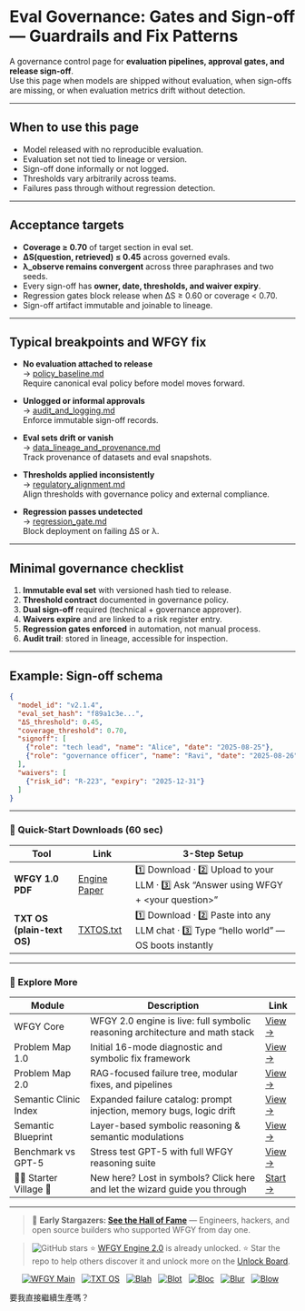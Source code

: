 # Eval Governance: Gates and Sign-off — Guardrails and Fix Patterns

A governance control page for **evaluation pipelines, approval gates, and release sign-off**.  
Use this page when models are shipped without evaluation, when sign-offs are missing, or when evaluation metrics drift without detection.

---

## When to use this page
- Model released with no reproducible evaluation.  
- Evaluation set not tied to lineage or version.  
- Sign-off done informally or not logged.  
- Thresholds vary arbitrarily across teams.  
- Failures pass through without regression detection.  

---

## Acceptance targets
- **Coverage ≥ 0.70** of target section in eval set.  
- **ΔS(question, retrieved) ≤ 0.45** across governed evals.  
- **λ_observe remains convergent** across three paraphrases and two seeds.  
- Every sign-off has **owner, date, thresholds, and waiver expiry**.  
- Regression gates block release when ΔS ≥ 0.60 or coverage < 0.70.  
- Sign-off artifact immutable and joinable to lineage.  

---

## Typical breakpoints and WFGY fix

- **No evaluation attached to release**  
  → [policy_baseline.md](https://github.com/onestardao/WFGY/blob/main/ProblemMap/GlobalFixMap/Governance/policy_baseline.md)  
  Require canonical eval policy before model moves forward.

- **Unlogged or informal approvals**  
  → [audit_and_logging.md](https://github.com/onestardao/WFGY/blob/main/ProblemMap/GlobalFixMap/Governance/audit_and_logging.md)  
  Enforce immutable sign-off records.

- **Eval sets drift or vanish**  
  → [data_lineage_and_provenance.md](https://github.com/onestardao/WFGY/blob/main/ProblemMap/GlobalFixMap/Governance/data_lineage_and_provenance.md)  
  Track provenance of datasets and eval snapshots.

- **Thresholds applied inconsistently**  
  → [regulatory_alignment.md](https://github.com/onestardao/WFGY/blob/main/ProblemMap/GlobalFixMap/Governance/regulatory_alignment.md)  
  Align thresholds with governance policy and external compliance.

- **Regression passes undetected**  
  → [regression_gate.md](https://github.com/onestardao/WFGY/blob/main/ProblemMap/GlobalFixMap/Eval_Observability/regression_gate.md)  
  Block deployment on failing ΔS or λ.

---

## Minimal governance checklist
1. **Immutable eval set** with versioned hash tied to release.  
2. **Threshold contract** documented in governance policy.  
3. **Dual sign-off** required (technical + governance approver).  
4. **Waivers expire** and are linked to a risk register entry.  
5. **Regression gates enforced** in automation, not manual process.  
6. **Audit trail**: stored in lineage, accessible for inspection.  

---

## Example: Sign-off schema

```json
{
  "model_id": "v2.1.4",
  "eval_set_hash": "f89a1c3e...",
  "ΔS_threshold": 0.45,
  "coverage_threshold": 0.70,
  "signoff": [
    {"role": "tech lead", "name": "Alice", "date": "2025-08-25"},
    {"role": "governance officer", "name": "Ravi", "date": "2025-08-26"}
  ],
  "waivers": [
    {"risk_id": "R-223", "expiry": "2025-12-31"}
  ]
}
````

---

### 🔗 Quick-Start Downloads (60 sec)

| Tool                       | Link                                                                                                                                       | 3-Step Setup                                                                             |
| -------------------------- | ------------------------------------------------------------------------------------------------------------------------------------------ | ---------------------------------------------------------------------------------------- |
| **WFGY 1.0 PDF**           | [Engine Paper](https://github.com/onestardao/WFGY/blob/main/I_am_not_lizardman/WFGY_All_Principles_Return_to_One_v1.0_PSBigBig_Public.pdf) | 1️⃣ Download · 2️⃣ Upload to your LLM · 3️⃣ Ask “Answer using WFGY + \<your question>”   |
| **TXT OS (plain-text OS)** | [TXTOS.txt](https://github.com/onestardao/WFGY/blob/main/OS/TXTOS.txt)                                                                     | 1️⃣ Download · 2️⃣ Paste into any LLM chat · 3️⃣ Type “hello world” — OS boots instantly |

---

### 🧭 Explore More

| Module                   | Description                                                                  | Link                                                                                               |
| ------------------------ | ---------------------------------------------------------------------------- | -------------------------------------------------------------------------------------------------- |
| WFGY Core                | WFGY 2.0 engine is live: full symbolic reasoning architecture and math stack | [View →](https://github.com/onestardao/WFGY/tree/main/core/README.md)                              |
| Problem Map 1.0          | Initial 16-mode diagnostic and symbolic fix framework                        | [View →](https://github.com/onestardao/WFGY/tree/main/ProblemMap/README.md)                        |
| Problem Map 2.0          | RAG-focused failure tree, modular fixes, and pipelines                       | [View →](https://github.com/onestardao/WFGY/blob/main/ProblemMap/rag-architecture-and-recovery.md) |
| Semantic Clinic Index    | Expanded failure catalog: prompt injection, memory bugs, logic drift         | [View →](https://github.com/onestardao/WFGY/blob/main/ProblemMap/SemanticClinicIndex.md)           |
| Semantic Blueprint       | Layer-based symbolic reasoning & semantic modulations                        | [View →](https://github.com/onestardao/WFGY/tree/main/SemanticBlueprint/README.md)                 |
| Benchmark vs GPT-5       | Stress test GPT-5 with full WFGY reasoning suite                             | [View →](https://github.com/onestardao/WFGY/tree/main/benchmarks/benchmark-vs-gpt5/README.md)      |
| 🧙‍♂️ Starter Village 🏡 | New here? Lost in symbols? Click here and let the wizard guide you through   | [Start →](https://github.com/onestardao/WFGY/blob/main/StarterVillage/README.md)                   |

---

> 👑 **Early Stargazers: [See the Hall of Fame](https://github.com/onestardao/WFGY/tree/main/stargazers)** —
> Engineers, hackers, and open source builders who supported WFGY from day one.

> <img src="https://img.shields.io/github/stars/onestardao/WFGY?style=social" alt="GitHub stars"> ⭐ [WFGY Engine 2.0](https://github.com/onestardao/WFGY/blob/main/core/README.md) is already unlocked. ⭐ Star the repo to help others discover it and unlock more on the [Unlock Board](https://github.com/onestardao/WFGY/blob/main/STAR_UNLOCKS.md).

<div align="center">

[![WFGY Main](https://img.shields.io/badge/WFGY-Main-red?style=flat-square)](https://github.com/onestardao/WFGY)
 
[![TXT OS](https://img.shields.io/badge/TXT%20OS-Reasoning%20OS-orange?style=flat-square)](https://github.com/onestardao/WFGY/tree/main/OS)
 
[![Blah](https://img.shields.io/badge/Blah-Semantic%20Embed-yellow?style=flat-square)](https://github.com/onestardao/WFGY/tree/main/OS/BlahBlahBlah)
 
[![Blot](https://img.shields.io/badge/Blot-Persona%20Core-green?style=flat-square)](https://github.com/onestardao/WFGY/tree/main/OS/BlotBlotBlot)
 
[![Bloc](https://img.shields.io/badge/Bloc-Reasoning%20Compiler-blue?style=flat-square)](https://github.com/onestardao/WFGY/tree/main/OS/BlocBlocBloc)
 
[![Blur](https://img.shields.io/badge/Blur-Text2Image%20Engine-navy?style=flat-square)](https://github.com/onestardao/WFGY/tree/main/OS/BlurBlurBlur)
 
[![Blow](https://img.shields.io/badge/Blow-Game%20Logic-purple?style=flat-square)](https://github.com/onestardao/WFGY/tree/main/OS/BlowBlowBlow)
 

</div>


要我直接繼續生產嗎？
